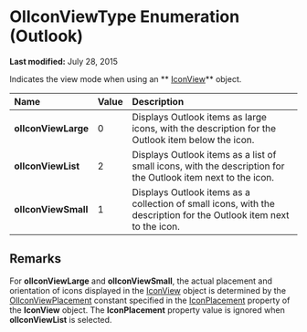 
# OlIconViewType Enumeration (Outlook)

 **Last modified:** July 28, 2015

Indicates the view mode when using an  ** [IconView](dc2efa6c-4752-f713-f77e-378036f358dc.md)** object.


|**Name**|**Value**|**Description**|
|:-----|:-----|:-----|
| **olIconViewLarge**|0|Displays Outlook items as large icons, with the description for the Outlook item below the icon.|
| **olIconViewList**|2|Displays Outlook items as a list of small icons, with the description for the Outlook item next to the icon.|
| **olIconViewSmall**|1|Displays Outlook items as a collection of small icons, with the description for the Outlook item next to the icon.|

## Remarks

For  **olIconViewLarge** and **olIconViewSmall**, the actual placement and orientation of icons displayed in the  [IconView](dc2efa6c-4752-f713-f77e-378036f358dc.md) object is determined by the [OlIconViewPlacement](41c8daf2-3ecf-5dc7-8746-b81be0a8f18f.md) constant specified in the [IconPlacement](8b6f403e-1eeb-6f23-b780-808d5f5b5bc6.md) property of the **IconView** object. The **IconPlacement** property value is ignored when **olIconViewList** is selected.

